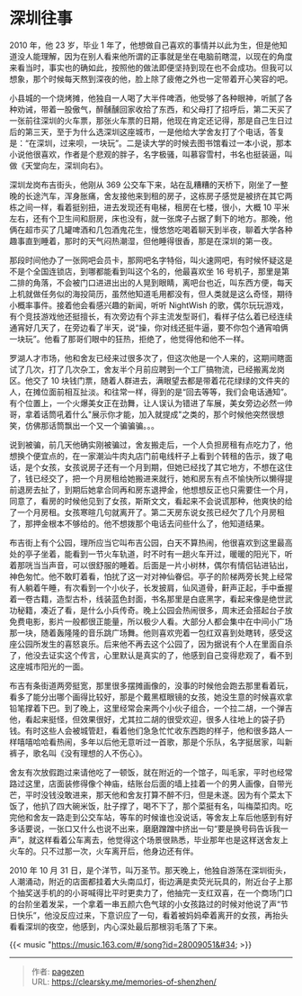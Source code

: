 # 深圳往事


2010 年，他 23 岁，毕业 1 年了，他想做自己喜欢的事情并以此为生，但是他知道没人能理解，因为在别人看来他所谓的正事就是坐在电脑前瞎混，以现在的角度来看当时，事实也的确如此，按照他的做法即便坚持到现在也不会成功。但我可以想象，那个时候每天熬到深夜的他，脸上除了疲倦之外也一定带着开心笑容的吧。

小县城的一个烧烤摊，他独自一人喝了大半件啤酒，他受够了各种眼神，听腻了各种劝诫，带着一股傲气，醉醺醺回家收拾了东西，和父母打了招呼后，第二天买了一张前往深圳的火车票，那张火车票的日期，他现在肯定还记得，那是自己生日过后的第三天，至于为什么选深圳这座城市，一是他给大学舍友打了个电话，答复是：“在深圳，过来呗，一块玩”。二是读大学的时候去图书馆看过一本小说，那本小说他很喜欢，作者是个悲观的胖子，名字极骚，叫慕容雪村，书名也挺装逼，叫做《天堂向左，深圳向右》。

深圳龙岗布吉街头，他刚从 369 公交车下来，站在乱糟糟的天桥下，刚坐了一整晚的长途汽车，浑身胀痛，舍友接他来到租的房子，这栋房子感觉是被挤在其它两栋之间一样，看着挺别扭，进去发现还有电梯，租房在七楼，很小，大概 10 平米左右，还有个卫生间和厨房，床也没有，就一张席子占据了剩下的地方。那晚，他俩在超市买了几罐啤酒和几包酒鬼花生，慢悠悠吃喝着聊天到半夜，聊着大学各种趣事直到睡着，那时的天气闷热潮湿，但他睡得很香，那是在深圳的第一夜。

那段时间他办了一张网吧会员卡，那网吧名字特俗，叫火速网吧，有时候怀疑这是不是个全国连锁店，到哪都能看到叫这个名的，他最喜欢坐 16 号机子，那里是第二排的角落，不会被门口进进出出的人晃到眼睛，离吧台也近，叫东西方便，每天上机就做任务似的海投简历，虽然他知道毛用都没有，但人类就是这么奇怪，期待小概率事件。接着他会看感兴趣的新闻，听听 NightWish 的歌，偶尔玩玩游戏，有个竞技游戏他还挺擅长，有次旁边有个非主流发型哥们，看样子估么着已经连续通宵好几天了，在旁边看了半天，说“操，你对线还挺牛逼，要不你包个通宵咱俩一块玩”。他看了那哥们眼中的狂热，拒绝了，他觉得他和他不一样。

罗湖人才市场，他和舍友已经来过很多次了，但这次他是一个人来的，这期间瞎面试了几次，打了几次杂工，舍友半个月前应聘到一个工厂搞物流，已经搬离龙岗区。他交了 10 块钱门票，随着人群进去，满眼望去都是带着花花绿绿的文件夹的人，在摊位面前相互扯淡。和往常一样，得到的是“回去等等，我们会电话通知”。有个位置上，一个火爆美女正在劲舞，让人误认为错进了车展，美女旁边必然一帅哥，拿着话筒吼着什么&#34;展示你才能，加入就提成&#34;之类的，那个时候他突然很想笑，仿佛那话筒飘出一个又一个骗骗骗。。。

说到被骗，前几天他确实刚被骗过，舍友搬走后，一个人负担房租有点吃力了，他想换个便宜点的，在一家潮汕牛肉丸店门前电线杆子上看到个转租的告示，拨了电话，是个女孩，女孩说房子还有一个月到期，但她已经找了其它地方，不想在这住了，钱已经交了，把一个月房租给她搬进来就行，她和房东有点不愉快所以懒得提前退房去扯了，到期后她拿合同再和房东退押金，他想想反正也只需要住一个月，同意了，看房的时候他见到了女孩，斯斯文文，看起来不会说谎那种，他爽快的给了一个月房租。女孩寒暄几句就离开了。第二天房东说女孩已经欠了几个月房租了，那押金根本不够给的。他不想拨那个电话去问些什么了，他知道结果。

布吉街上有个公园，理所应当它叫布吉公园，白天不算热闹，他很喜欢到这里最高处的亭子坐着，能看到一节火车轨道，时不时有一趟火车开过，暖暖的阳光下，听着那咣当当声音，可以很舒服的睡着。后面是一片小树林，偶尔有情侣钻进钻出，神色匆忙。他不敢盯着看，怕扰了这一对对神仙眷侣。亭子的阶梯两旁长凳上经常有人躺着午睡，有次看到一个小伙子，长发披肩，仙风道骨，鼾声正起，手中垂握着一卷古籍，造型古朴，线装蓝色封面，书名那里是白底黑字，看起来像是绝世武功秘籍，凑近了看，是什么小兵传奇。晚上公园会热闹很多，周末还会搭起台子放免费电影，影片一般都很正能量，所以极少人看。大部分人都会集中在中间小广场那一块，随着轰隆隆的音乐跳广场舞。他则喜欢兜着一包红双喜到处瞎转，感受这座公园所发生的喜怒哀乐。后来他不再去这个公园了，因为据说有个人在里面自杀了，他没去证实这个传言，心里默认是真实的了，他感到自己变得悲观了，看不到这座城市阳光的一面。

布吉有条街道两旁挺宽，那里很多摆摊画像的，没事的时候他会跑去那里看着玩，看多了能分出哪个画得比较好，那是个戴黑框眼镜的女孩，她没生意的时候喜欢拿铅笔撑着下巴。到了晚上，这里经常会来两个小伙子组合，一个拉二胡，一个弹吉他，看起来挺怪，但效果很好，尤其拉二胡的很受欢迎，很多人往地上的袋子扔钱。有时这些人会被城管赶，看着他们急急忙忙收东西跑的样子，他和很多路人一样嘻嘻哈哈看热闹，多年以后他无意听过一首歌，那是个乐队，名字挺居家，叫新裤子，歌名叫《没有理想的人不伤心》。

舍友有次放假跑过来请他吃了一顿饭，就在附近的一个馆子，叫毛家，平时也经常路过这里，店面装修得像个神庙，结账台后面的墙上挂着一个的男人画像，自带光芒，平时没钱没敢进来，那天他和舍友打算不醉不归，但是未遂。因为有个菜太下饭了，他扒了四大碗米饭，肚子撑了，喝不下了，那个菜挺有名，叫梅菜扣肉。吃完他和舍友一路走到公交车站，等车的时候谁也没说话，等舍友上车后他感到有好多话要说，一张口又什么也说不出来，磨磨蹭蹭中挤出一句“要是换号码告诉我一声”，就这样看着公车离去，他觉得这个场景很熟悉，毕业那年也是这样送舍友上火车的。只不过那一次，火车离开后，他身边还有伴。

2010 年 10 月 31 日，是个洋节，叫万圣节。那天晚上，他独自游荡在深圳街头，人潮涌动，附近的店面都挂着大头南瓜灯，街边满是卖荧光玩具的，附近台子上那个抽奖送手机的的小哥喊得比平时更卖力了，他抽完一支红双喜，在一个商场门口的台阶坐着发呆，一个拿着一串五颜六色气球的小女孩路过的时候对他说了声“节日快乐”，他没反应过来，下意识应了一句，看着被妈妈牵着离开的女孩，再抬头看看深圳的夜空，他感到，内心深处最后那根羽毛落了下来。

{{&lt; music &#34;https://music.163.com/#/song?id=28009051&#34; &gt;}}


---

> 作者: [pagezen](http://clearsky.me/)  
> URL: https://clearsky.me/memories-of-shenzhen/  

